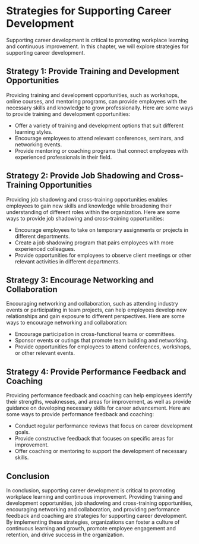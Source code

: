 Strategies for Supporting Career Development
======================================================================================

Supporting career development is critical to promoting workplace learning and continuous improvement. In this chapter, we will explore strategies for supporting career development.

Strategy 1: Provide Training and Development Opportunities
----------------------------------------------------------

Providing training and development opportunities, such as workshops, online courses, and mentoring programs, can provide employees with the necessary skills and knowledge to grow professionally. Here are some ways to provide training and development opportunities:

* Offer a variety of training and development options that suit different learning styles.
* Encourage employees to attend relevant conferences, seminars, and networking events.
* Provide mentoring or coaching programs that connect employees with experienced professionals in their field.

Strategy 2: Provide Job Shadowing and Cross-Training Opportunities
------------------------------------------------------------------

Providing job shadowing and cross-training opportunities enables employees to gain new skills and knowledge while broadening their understanding of different roles within the organization. Here are some ways to provide job shadowing and cross-training opportunities:

* Encourage employees to take on temporary assignments or projects in different departments.
* Create a job shadowing program that pairs employees with more experienced colleagues.
* Provide opportunities for employees to observe client meetings or other relevant activities in different departments.

Strategy 3: Encourage Networking and Collaboration
--------------------------------------------------

Encouraging networking and collaboration, such as attending industry events or participating in team projects, can help employees develop new relationships and gain exposure to different perspectives. Here are some ways to encourage networking and collaboration:

* Encourage participation in cross-functional teams or committees.
* Sponsor events or outings that promote team building and networking.
* Provide opportunities for employees to attend conferences, workshops, or other relevant events.

Strategy 4: Provide Performance Feedback and Coaching
-----------------------------------------------------

Providing performance feedback and coaching can help employees identify their strengths, weaknesses, and areas for improvement, as well as provide guidance on developing necessary skills for career advancement. Here are some ways to provide performance feedback and coaching:

* Conduct regular performance reviews that focus on career development goals.
* Provide constructive feedback that focuses on specific areas for improvement.
* Offer coaching or mentoring to support the development of necessary skills.

Conclusion
----------

In conclusion, supporting career development is critical to promoting workplace learning and continuous improvement. Providing training and development opportunities, job shadowing and cross-training opportunities, encouraging networking and collaboration, and providing performance feedback and coaching are strategies for supporting career development. By implementing these strategies, organizations can foster a culture of continuous learning and growth, promote employee engagement and retention, and drive success in the organization.
